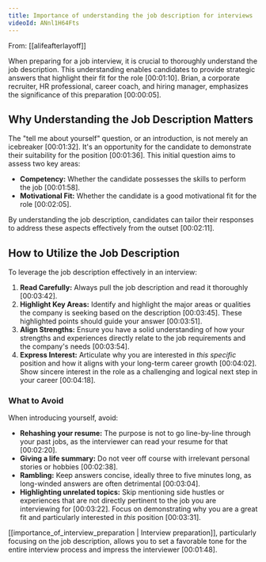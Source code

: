 ```yaml
---
title: Importance of understanding the job description for interviews
videoId: ANnl1H64Fts
---
```


From: [[alifeafterlayoff]] <br/> 

When preparing for a job interview, it is crucial to thoroughly understand the job description. This understanding enables candidates to provide strategic answers that highlight their fit for the role <a class="yt-timestamp" data-t="00:01:10">[00:01:10]</a>. Brian, a corporate recruiter, HR professional, career coach, and hiring manager, emphasizes the significance of this preparation <a class="yt-timestamp" data-t="00:00:05">[00:00:05]</a>.

## Why Understanding the Job Description Matters

The "tell me about yourself" question, or an introduction, is not merely an icebreaker <a class="yt-timestamp" data-t="00:01:32">[00:01:32]</a>. It's an opportunity for the candidate to demonstrate their suitability for the position <a class="yt-timestamp" data-t="00:01:36">[00:01:36]</a>. This initial question aims to assess two key areas:
*   **Competency:** Whether the candidate possesses the skills to perform the job <a class="yt-timestamp" data-t="00:01:58">[00:01:58]</a>.
*   **Motivational Fit:** Whether the candidate is a good motivational fit for the role <a class="yt-timestamp" data-t="00:02:05">[00:02:05]</a>.

By understanding the job description, candidates can tailor their responses to address these aspects effectively from the outset <a class="yt-timestamp" data-t="00:02:11">[00:02:11]</a>.

## How to Utilize the Job Description

To leverage the job description effectively in an interview:

1.  **Read Carefully:** Always pull the job description and read it thoroughly <a class="yt-timestamp" data-t="00:03:42">[00:03:42]</a>.
2.  **Highlight Key Areas:** Identify and highlight the major areas or qualities the company is seeking based on the description <a class="yt-timestamp" data-t="00:03:45">[00:03:45]</a>. These highlighted points should guide your answer <a class="yt-timestamp" data-t="00:03:51">[00:03:51]</a>.
3.  **Align Strengths:** Ensure you have a solid understanding of how your strengths and experiences directly relate to the job requirements and the company's needs <a class="yt-timestamp" data-t="00:03:54">[00:03:54]</a>.
4.  **Express Interest:** Articulate why you are interested in *this specific* position and how it aligns with your long-term career growth <a class="yt-timestamp" data-t="00:04:02">[00:04:02]</a>. Show sincere interest in the role as a challenging and logical next step in your career <a class="yt-timestamp" data-t="00:04:18">[00:04:18]</a>.

### What to Avoid

When introducing yourself, avoid:
*   **Rehashing your resume:** The purpose is not to go line-by-line through your past jobs, as the interviewer can read your resume for that <a class="yt-timestamp" data-t="00:02:20">[00:02:20]</a>.
*   **Giving a life summary:** Do not veer off course with irrelevant personal stories or hobbies <a class="yt-timestamp" data-t="00:02:38">[00:02:38]</a>.
*   **Rambling:** Keep answers concise, ideally three to five minutes long, as long-winded answers are often detrimental <a class="yt-timestamp" data-t="00:03:04">[00:03:04]</a>.
*   **Highlighting unrelated topics:** Skip mentioning side hustles or experiences that are not directly pertinent to the job you are interviewing for <a class="yt-timestamp" data-t="00:03:22">[00:03:22]</a>. Focus on demonstrating why you are a great fit and particularly interested in *this* position <a class="yt-timestamp" data-t="00:03:31">[00:03:31]</a>.

[[importance_of_interview_preparation | Interview preparation]], particularly focusing on the job description, allows you to set a favorable tone for the entire interview process and impress the interviewer <a class="yt-timestamp" data-t="00:01:48">[00:01:48]</a>.